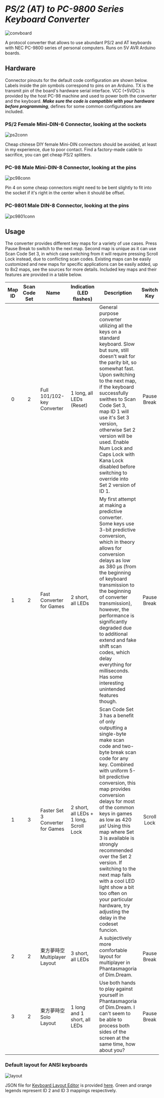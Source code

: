 # *PS/2 (AT) to PC-9800 Series Keyboard Converter*

![convboard](https://user-images.githubusercontent.com/32784787/202309940-71aa7d5c-1b22-4544-8487-274933973721.png)

A protocol converter that allows to use abundant PS/2 and AT keyboards with NEC PC-9800 series of personal computers. Runs on 5V AVR Arduino boards.

## Hardware

Connector pinouts for the default code configuration are shown below. Labels inside the pin symbols correspond to pins on an Arduino. TX is the transmit pin of the board's hardware serial interface. VCC (+5VDC) is provided by the host PC-98 machine and used to power both the converter and the keyboard. ***Make sure the code is compatible with your hardware before programming***, defines for some common configurations are included.

### PS/2 Female Mini-DIN-6 Connector, looking at the sockets

![ps2conn](https://user-images.githubusercontent.com/32784787/202313107-ca38b250-b138-4b20-9112-8ef252b5cdd0.png)

Cheap chinese DIY female Mini-DIN connectors should be avoided, at least in my experience, due to poor contact. Find a factory-made cable to sacrifice, you can get cheap PS/2 splitters.

### PC-98 Male Mini-DIN-8 Connector, looking at the pins

![pc98conn](https://user-images.githubusercontent.com/32784787/203018261-7aaf2aed-6e23-4cac-aa4c-19f40bf7b23e.png)

Pin 4 on some cheap connectors might need to be bent slightly to fit into the socket if it's right in the center when it should be offset.

### PC-9801 Male DIN-8 Connector, looking at the pins

![pc9801conn](https://user-images.githubusercontent.com/32784787/203018311-a8b89311-845f-401f-8fa0-c33f760efbc6.png)

## Usage

The converter provides different key maps for a variety of use cases. Press Pause Break to switch to the next map. Second map is unique as it can use Scan Code Set 3, in which case switching from it will require pressing Scroll Lock instead, due to conflicting scan codes. Existing maps can be easily customized and new maps for specific applications can be easily added, up to 8x2 maps, see the sources for more details. Included key maps and their features are provided in a table below.

Map ID | Scan Code Set | Name | Indication (LED flashes) | Description | Switch Key | Next Map
:---: | :---: | --- | --- | --- | :---: | ---
0 | 2 | Full 101/102-key Converter | 1 long, all LEDs (Reset) | General purpose converter utilizing all the keys on a standard keyboard. Slow but sure, still doesn't wait for the parity bit, so somewhat fast. Upon switching to the next map, if the keyboard successfully swithes to Scan Code Set 3, map ID 1 will use it's Set 3 version, otherwise Set 2 version will be used. Enable Num Lock and Caps Lock with Kana Lock disabled before switching to override into Set 2 version of ID 1. | Pause Break | ID 1 (Set 2 or 3)
1 | 2 | Fast Converter for Games | 2 short, all LEDs | My first attempt at making a predictive converter. Some keys use 3-bit predictive conversion, which in theory allows for conversion delays as low as 380 μs (from the beginning of keyboard transmission to the beginning of converter transmission), however, the performance is significantly degraded due to additional extend and fake shift scan codes, which delay everything for milliseconds. Has some interesting unintended features though. | Pause Break | ID 2
1 | 3 | Faster Set 3 Converter for Games | 2 short, all LEDs + 1 long, Scroll Lock | Scan Code Set 3 has a benefit of only outputting a single-byte make scan code and two-byte break scan code for any key. Combined with uniform 5-bit predictive conversion, this map provides conversion delays for most of the common keys in games as low as 420 μs! Using this map where Set 3 is available is strongly recommended over the Set 2 version. If switching to the next map fails with a cool LED light show a bit too often on your particular hardware, try adjusting the delay in the codeset funcion. | Scroll Lock | ID 2
2 | 2 | 東方夢時空 Multiplayer Layout | 3 short, all LEDs | A subjectively more comfortable layout for multiplayer in Phantasmagoria of Dim.Dream. | Pause Break | ID 3
3 | 2 | 東方夢時空 Solo Layout | 1 long and 1 short, all LEDs | Use both hands to play against yourself in Phantasmagoria of Dim.Dream. I can't seem to be able to process both sides of the screen at the same time, how about you? | Pause Break | ID 0

### Default layout for ANSI keyboards

![layout](https://user-images.githubusercontent.com/32784787/202906857-34e72956-d3ce-4d77-9fac-b1c68f4dc21a.png)

JSON file for [Keyboard Layout Editor](http://www.keyboard-layout-editor.com/) is provided [here](layout.json). Green and orange legends represent ID 2 and ID 3 mappings respectively.
